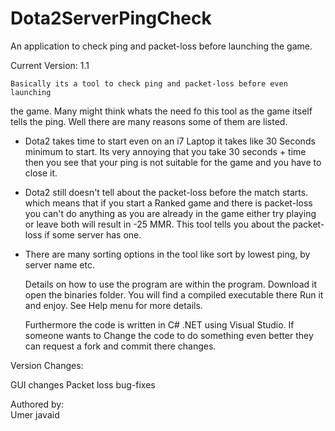 # Dota2ServerPingCheck
An application to check ping and packet-loss before launching the game.
 
Current Version: 1.1    

	Basically its a tool to check ping and packet-loss before even launching
the game. Many might think whats the need fo this tool as the game itself 
tells the ping. Well there are many reasons some of them are listed.

- Dota2 takes time to start even on an i7 Laptop it takes like 30 Seconds 
	minimum to start. Its very annoying that you take 30 seconds + time 
	then you see that your ping is not suitable for the game and you have
	to close it.
	
- Dota2 still doesn't tell about the packet-loss before the match starts.
	which means that if you start a Ranked game and there is packet-loss
	you can't do anything as you are already in the game either try playing
	or leave both will result in -25 MMR. This tool tells you about the 
	packet-loss if some server has one.
	
- There are many sorting options in the tool like sort by lowest ping, by 
	server name etc.
	
	Details on how to use the program are within the program. Download it 
open the binaries folder. You will find a compiled executable there Run it 
and enjoy. See Help menu for more details.

	Furthermore the code is written in C# .NET using Visual Studio.
If someone wants to Change the code to do something even better they can 
request a fork and commit there changes. 


Version Changes:   
   
GUI changes
Packet loss bug-fixes


Authored by:   
Umer javaid
